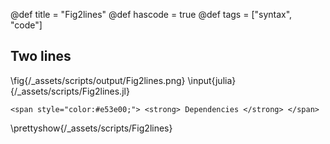 @def title = "Fig2lines"
@def hascode = true
@def tags = ["syntax", "code"]
## Two lines
\fig{/_assets/scripts/output/Fig2lines.png}
\input{julia}{/_assets/scripts/Fig2lines.jl}
~~~
<span style="color:#e53e00;"> <strong> Dependencies </strong> </span>
~~~
\prettyshow{/_assets/scripts/Fig2lines}
